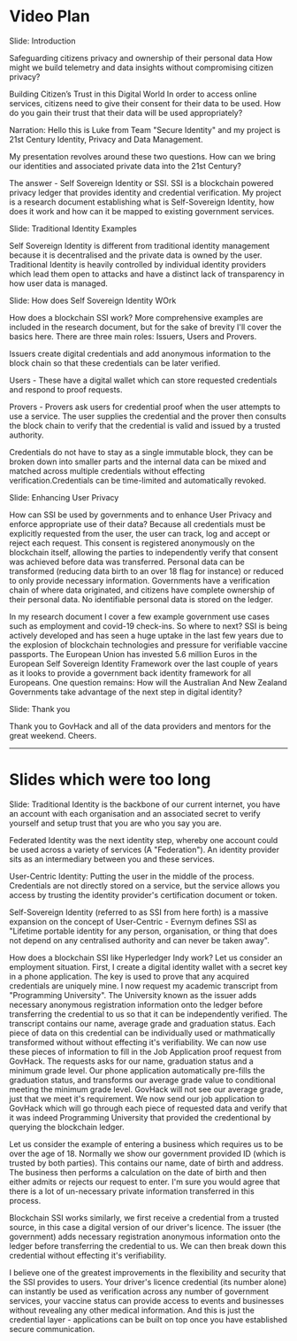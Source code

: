 
# Video Plan

Slide: Introduction

Safeguarding citizens privacy and ownership of their personal data 
How might we build telemetry and data insights without compromising citizen privacy? 

Building Citizen’s Trust in this Digital World
In order to access online services, citizens need to give their consent for their data to be used. How do you gain their trust that their data will be used appropriately? 

Narration:
Hello this is Luke from Team "Secure Identity" and my project is 21st Century Identity, Privacy and Data Management. 

My presentation revolves around these two questions. How can we bring our identities and associated private data into the 21st Century? 

The answer - Self Sovereign Identity or SSI. SSI is a blockchain powered privacy ledger that provides identity and credential verification. My project is a research document establishing what is Self-Sovereign Identity, how does it work and how can it be mapped to existing government services.

Slide: Traditional Identity Examples

Self Sovereign Identity is different from traditional identity management because it is decentralised and the private data is owned by the user.
Traditional Identity is heavily controlled by individual identity providers which lead them open to attacks and have a distinct lack of transparency in how user data is managed. 

Slide: How does Self Sovereign Identity WOrk 

How does a blockchain SSI work? More comprehensive examples are included in the research document, but for the sake of brevity I'll cover the basics here.
There are three main roles: Issuers, Users and Provers. 

Issuers create digital credentials and add anonymous information to the block chain so that these credentials can be later verified. 

Users - These have a digital wallet which can store requested credentials and respond to proof requests.

Provers - Provers ask users for credential proof when the user attempts to use a service. The user supplies the credential and the prover then consults the block chain to verify that the credential is valid and issued by a trusted authority. 

Credentials do not have to stay as a single immutable block, they can be broken down into smaller parts and the internal data can be mixed and matched across multiple credentials without effecting verification.Credentials can be time-limited and automatically revoked. 

Slide: Enhancing User Privacy

How can SSI be used by governments and to enhance User Privacy and enforce appropriate use of their data? Because all credentials must be explicitly requested from the user, the user can track, log and accept or reject each request. This consent is registered anonymously on the blockchain itself, allowing the parties to independently verify that consent was achieved before data was transferred. Personal data can be transformed (reducing data birth to an over 18 flag for instance) or reduced to only provide necessary information. Governments have a verification chain of where data originated, and citizens have complete ownership of their personal data. No identifiable personal data is stored on the ledger.

In my research document I cover a few example government use cases such as employment and covid-19 check-ins. So where to next? SSI is being actively developed and has seen a huge uptake in the last few years due to the explosion of blockchain technologies and pressure for verifiable vaccine passports. The European Union has invested 5.6 million Euros in the European Self Sovereign Identity Framework over the last couple of years as it looks to provide a government back identity framework for all Europeans. One question remains: How will the Australian And New Zealand Governments take advantage of the next step in digital identity?

Slide: Thank you

Thank you to GovHack and all of the data providers and mentors for the great weekend. Cheers. 








---
# Slides which were too long

Slide: 
Traditional Identity is the backbone of our current internet, you have an account with each organisation and an associated secret to verify yourself and setup trust that you are who you say you are.

Federated Identity was the next identity step, whereby one account could be used across a variety of services (A "Federation"). An identity provider sits as an intermediary between you and these services.

User-Centric Identity: Putting the user in the middle of the process. Credentials are not directly stored on a service, but the service allows you access by trusting the identity provider's certification document or token. 

Self-Sovereign Identity (referred to as SSI from here forth) is a massive expansion on the concept of User-Centric - Evernym defines SSI  as "Lifetime portable identity for any person, organisation, or thing that does not depend on any centralised authority and can never be taken away". 

How does a blockchain SSI like Hyperledger Indy work? Let us consider an employment situation. First, I create a digital identity wallet with a secret key in a phone application. The key is used to prove that any acquired credentials are uniquely mine. I now request my academic transcript from "Programming University". The University known as the issuer adds necessary anonymous registration information onto the ledger before transferring the credential to us so that it can be independently verified. The transcript contains our name, average grade and graduation status. Each piece of data on this credential can be individually used or mathmatically transformed without without effecting it's verifiability. We can now use these pieces of information to fill in the Job Application proof request from GovHack. The requests asks for our name, graduation status and a minimum grade level. Our phone application automatically pre-fills the graduation status, and transforms our average grade value to conditional meeting the minimum grade level. GovHack will not see our average grade, just that we meet it's requirement. We now send our job application to GovHack which will go through each piece of requested data and verify that it was indeed Programming University that provided the credentional by querying the blockchain ledger. 

Let us consider the example of entering a business which requires us to be over the age of 18. Normally we show our government provided ID (which is trusted by both parties). This contains our name, date of birth and address. The business then performs a calculation on the date of birth and then either admits or rejects our request to enter. I'm sure you would agree that there is a lot of un-necessary private information transferred in this process. 

Blockchain SSI works similarly, we first receive a credential from a trusted source, in this case a digital version of our driver's licence. The issuer (the government) adds necessary registration anonymous information onto the ledger before transferring the credential to us. We can then break down this credential without effecting it's verifiability. 



I believe one of the greatest improvements in the flexibility and security that the SSI provides to users. Your driver's licence credential (its number alone) can instantly be used as verification across any number of government services, your vaccine status can provide access to events and businesses without revealing any other medical information. And this is just the credential layer - applications can be built on top once you have established secure communication. 